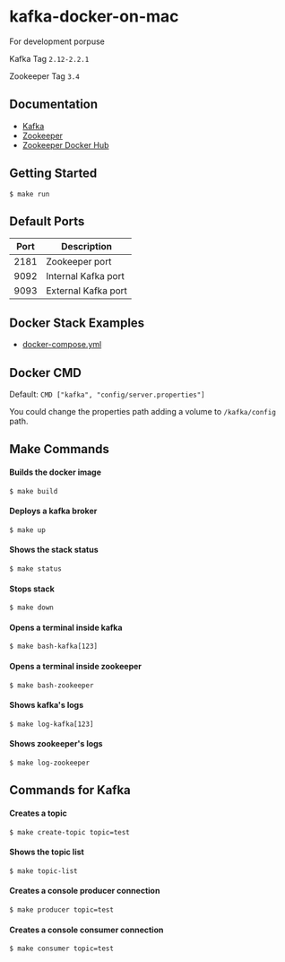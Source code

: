 # kafka-docker-on-mac

For development porpuse

Kafka Tag `2.12-2.2.1`

Zookeeper Tag `3.4`

## Documentation

- [Kafka](https://kafka.apache.org)
- [Zookeeper](https://zookeeper.apache.org)
- [Zookeeper Docker Hub](https://hub.docker.com/_/zookeeper)

## Getting Started

```
$ make run
```

## Default Ports

| Port | Description |
| - | - |
| 2181 | Zookeeper port |
| 9092 | Internal Kafka port |
| 9093 | External Kafka port |

## Docker Stack Examples

- [docker-compose.yml](docker-compose.yml)

## Docker CMD

Default: `CMD ["kafka", "config/server.properties"]`

You could change the properties path adding a volume to `/kafka/config` path.

## Make Commands

#### Builds the docker image
```
$ make build
```

#### Deploys a kafka broker
```
$ make up
```

#### Shows the stack status
```
$ make status
```

#### Stops stack
```
$ make down
```

#### Opens a terminal inside kafka
```
$ make bash-kafka[123]
```

#### Opens a terminal inside zookeeper
```
$ make bash-zookeeper
```

#### Shows kafka's logs
```
$ make log-kafka[123]
```

#### Shows zookeeper's logs
```
$ make log-zookeeper
```

## Commands for Kafka

#### Creates a topic
```
$ make create-topic topic=test
```

#### Shows the topic list
```
$ make topic-list
```

#### Creates a console producer connection
```
$ make producer topic=test
```

#### Creates a console consumer connection
```
$ make consumer topic=test
```

